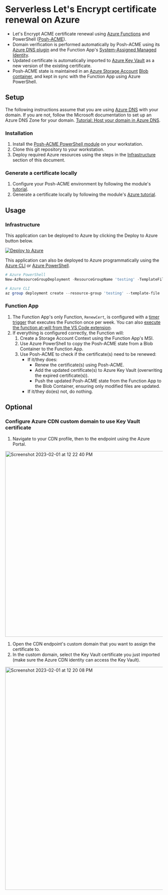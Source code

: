 # Serverless Let's Encrypt certificate renewal on Azure

- Let's Encrypt ACME certificate renewal using [Azure Functions](https://learn.microsoft.com/en-us/azure/azure-functions/functions-reference-powershell?tabs=portal) and PowerShell ([Posh-ACME](https://github.com/rmbolger/Posh-ACME)).
- Domain verification is performed automatically by Posh-ACME using its [Azure DNS plugin](https://poshac.me/docs/v4/Plugins/Azure/) and the Function App's [System-Assigned Managed Identity](https://learn.microsoft.com/en-us/azure/app-service/overview-managed-identity?tabs=dotnet#add-a-system-assigned-identity).
- Updated certificate is automatically imported to [Azure Key Vault](https://learn.microsoft.com/en-us/azure/key-vault/certificates/certificate-scenarios) as a new version of the existing certificate.
- Posh-ACME state is maintained in an [Azure Storage Account](https://learn.microsoft.com/en-us/azure/storage/common/storage-account-overview) [Blob container](https://learn.microsoft.com/en-us/azure/storage/blobs/storage-blobs-introduction), and kept in sync with the Function App using Azure PowerShell.

## Setup

The following instructions assume that you are using [Azure DNS](https://learn.microsoft.com/en-us/azure/dns/dns-overview) with your domain. If you are not, follow the Microsoft documentation to set up an Azure DNS Zone for your domain. [Tutorial: Host your domain in Azure DNS](https://learn.microsoft.com/en-us/azure/dns/dns-delegate-domain-azure-dns).

### Installation

1. Install the [Posh-ACME PowerShell module](https://www.powershellgallery.com/packages/Posh-ACME/4.5.0) on your workstation.
1. Clone this git repository to your workstation.
1. Deploy required Azure resources using the steps in the [Infrastructure](#infrastructure) section of this document.

### Generate a certificate locally

1. Configure your Posh-ACME environment by following the module's [tutorial](https://poshac.me/docs/v4/Tutorial/).
1. Generate a certificate locally by following the module's [Azure tutorial](https://poshac.me/docs/v4/Plugins/Azure/).

## Usage

### Infrastructure

This application can be deployed to Azure by clicking the Deploy to Azure button below.

[![Deploy to Azure](https://aka.ms/deploytoazurebutton)](https://portal.azure.com/#create/Microsoft.Template/uri/https%3A%2F%2Fraw.githubusercontent.com%2FRylandDeGregory%2FAzFuncCertRenewal%2Fmaster%2FInfrastructure%2Fmain.json)

This application can also be deployed to Azure programmatically using the [Azure CLI](https://learn.microsoft.com/en-us/cli/azure/group/deployment?view=azure-cli-latest#az-group-deployment-create) or [Azure PowerShell](https://learn.microsoft.com/en-us/powershell/module/az.resources/new-azresourcegroupdeployment).

```PowerShell
# Azure PowerShell
New-AzResourceGroupDeployment -ResourceGroupName 'testing' -TemplateFile ./Infrastructure/main.bicep -dnsZoneName 'my-domain.com' -Verbose

# Azure CLI
az group deployment create --resource-group 'testing' --template-file ./Infrastructure/main.bicep --parameters "{ \"dnsZoneName\": { \"value\": \"my-domain.com\" } }" --verbose
```

### Function App

1. The Function App's only Function, `RenewCert`, is configured with a [timer trigger](https://learn.microsoft.com/en-us/azure/azure-functions/functions-bindings-timer?tabs=powershell) that executes the Function once per week. You can also [execute the function at-will from the VS Code extension](https://learn.microsoft.com/en-us/azure/azure-functions/functions-develop-vs-code?tabs=csharp#run-functions-in-azure).
1. If everything is configured correctly, the Function will:
    1. Create a Storage Account Context using the Function App's MSI.
    1. Use Azure PowerShell to copy the Posh-ACME state from a Blob Container to the Function App.
    1. Use Posh-ACME to check if the certificate(s) need to be renewed:
        * If it/they does:
            * Renew the certificate(s) using Posh-ACME.
            * Add the updated certificate(s) to Azure Key Vault (overwriting the expired certificate(s)).
            * Push the updated Posh-ACME state from the Function App to the Blob Container, ensuring only modified files are updated.
        * If it/they do(es) not, do nothing.

## Optional

### Configure Azure CDN custom domain to use Key Vault certificate

1. Navigate to your CDN profile, then to the endpoint using the Azure Portal.

<img width="593" alt="Screenshot 2023-02-01 at 12 22 40 PM" src="https://user-images.githubusercontent.com/18073815/216117168-6b508aa8-47de-400a-b48c-041e1b19f337.png">

1. Open the CDN endpoint's custom domain that you want to assign the certificate to.
1. In the custom domain, select the Key Vault certificate you just imported (make sure the Azure CDN identity can access the Key Vault).

<img width="712" alt="Screenshot 2023-02-01 at 12 20 08 PM" src="https://user-images.githubusercontent.com/18073815/216116513-b8ec396f-7fec-4bcb-86aa-ddf277aadd3d.png">
